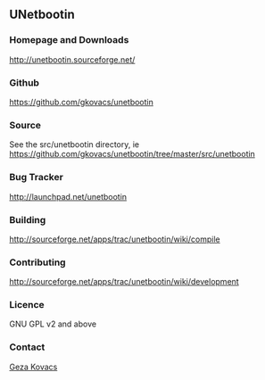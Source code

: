 UNetbootin
----------

### Homepage and Downloads

http://unetbootin.sourceforge.net/

### Github

https://github.com/gkovacs/unetbootin

### Source

See the src/unetbootin directory, ie https://github.com/gkovacs/unetbootin/tree/master/src/unetbootin

### Bug Tracker

http://launchpad.net/unetbootin

### Building

http://sourceforge.net/apps/trac/unetbootin/wiki/compile

### Contributing

http://sourceforge.net/apps/trac/unetbootin/wiki/development

### Licence

GNU GPL v2 and above

### Contact

[Geza Kovacs](http://gkovacs.github.com)

